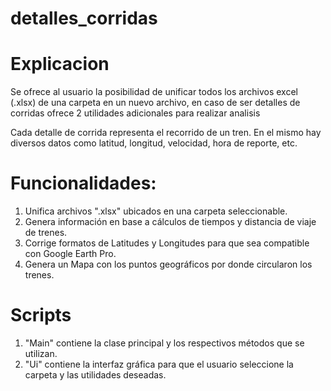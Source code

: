 # detalles_corridas

# Explicacion
Se ofrece al usuario la posibilidad de unificar todos los archivos excel (.xlsx) de una carpeta en un nuevo archivo, en caso de ser detalles de corridas ofrece 2 utilidades adicionales para realizar analisis

Cada detalle de corrida representa el recorrido de un tren. En el mismo hay diversos datos como latitud, longitud, velocidad, hora de reporte, etc.

# Funcionalidades:
1) Unifica archivos ".xlsx" ubicados en una carpeta seleccionable.
2) Genera información en base a cálculos de tiempos y distancia de viaje de trenes.
3) Corrige formatos de Latitudes y Longitudes para que sea compatible con Google Earth Pro.
4) Genera un Mapa con los puntos geográficos por donde circularon los trenes.

# Scripts
1) "Main" contiene la clase principal y los respectivos métodos que se utilizan.
2) "Ui" contiene la interfaz gráfica para que el usuario seleccione la carpeta y las utilidades deseadas.


